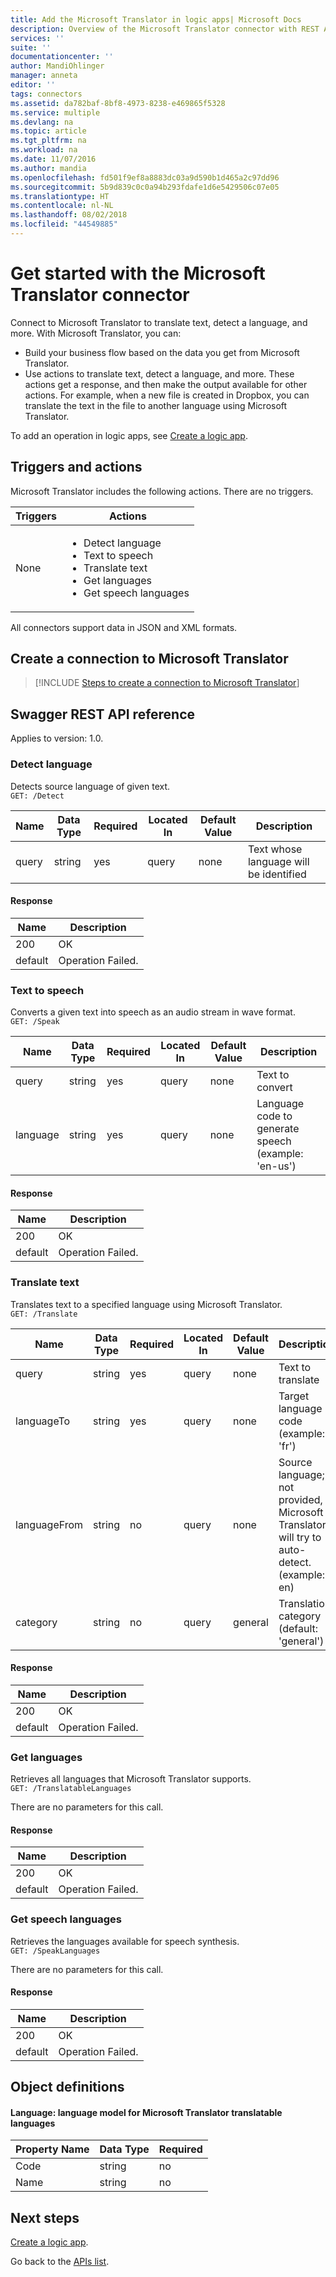 ```yaml
---
title: Add the Microsoft Translator in logic apps| Microsoft Docs
description: Overview of the Microsoft Translator connector with REST API parameters
services: ''
suite: ''
documentationcenter: ''
author: MandiOhlinger
manager: anneta
editor: ''
tags: connectors
ms.assetid: da782baf-8bf8-4973-8238-e469865f5328
ms.service: multiple
ms.devlang: na
ms.topic: article
ms.tgt_pltfrm: na
ms.workload: na
ms.date: 11/07/2016
ms.author: mandia
ms.openlocfilehash: fd501f9ef8a8883dc03a9d590b1d465a2c97dd96
ms.sourcegitcommit: 5b9d839c0c0a94b293fdafe1d6e5429506c07e05
ms.translationtype: HT
ms.contentlocale: nl-NL
ms.lasthandoff: 08/02/2018
ms.locfileid: "44549885"
---
```

# <a name="get-started-with-the-microsoft-translator-connector"></a>Get started with the Microsoft Translator connector
Connect to Microsoft Translator to translate text, detect a language, and more. With Microsoft Translator, you can: 

* Build your business flow based on the data you get from Microsoft Translator. 
* Use actions to translate text, detect a language, and more. These actions get a response, and then make the output available for other actions. For example, when a new file is created in Dropbox, you can translate the text in the file to another language using Microsoft Translator.

To add an operation in logic apps, see [Create a logic app](../logic-apps/logic-apps-create-a-logic-app.md).

## <a name="triggers-and-actions"></a>Triggers and actions
Microsoft Translator includes the following actions. There are no triggers.

| Triggers | Actions |
| --- | --- |
| None |<ul><li>Detect language</li><li>Text to speech</li><li>Translate text</li><li>Get languages</li><li>Get speech languages</li></ul> |

All connectors support data in JSON and XML formats.

## <a name="create-a-connection-to-microsoft-translator"></a>Create a connection to Microsoft Translator
> [!INCLUDE [Steps to create a connection to Microsoft Translator](../../includes/connectors-create-api-microsofttranslator.md)]
> 
> 

## <a name="swagger-rest-api-reference"></a>Swagger REST API reference
Applies to version: 1.0.

### <a name="detect-language"></a>Detect language
Detects source language of given text.  
```GET: /Detect```

| Name | Data Type | Required | Located In | Default Value | Description |
| --- | --- | --- | --- | --- | --- |
| query |string |yes |query |none |Text whose language will be identified |

#### <a name="response"></a>Response
| Name | Description |
| --- | --- |
| 200 |OK |
| default |Operation Failed. |

### <a name="text-to-speech"></a>Text to speech
Converts a given text into speech as an audio stream in wave format.  
```GET: /Speak```

| Name | Data Type | Required | Located In | Default Value | Description |
| --- | --- | --- | --- | --- | --- |
| query |string |yes |query |none |Text to convert |
| language |string |yes |query |none |Language code to generate speech (example: 'en-us') |

#### <a name="response"></a>Response
| Name | Description |
| --- | --- |
| 200 |OK |
| default |Operation Failed. |

### <a name="translate-text"></a>Translate text
Translates text to a specified language using Microsoft Translator.  
```GET: /Translate```

| Name | Data Type | Required | Located In | Default Value | Description |
| --- | --- | --- | --- | --- | --- |
| query |string |yes |query |none |Text to translate |
| languageTo |string |yes |query |none |Target language code (example: 'fr') |
| languageFrom |string |no |query |none |Source language; if not provided, Microsoft Translator will try to auto-detect. (example: en) |
| category |string |no |query |general |Translation category (default: 'general') |

#### <a name="response"></a>Response
| Name | Description |
| --- | --- |
| 200 |OK |
| default |Operation Failed. |

### <a name="get-languages"></a>Get languages
Retrieves all languages that Microsoft Translator supports.  
```GET: /TranslatableLanguages```

There are no parameters for this call. 

#### <a name="response"></a>Response
| Name | Description |
| --- | --- |
| 200 |OK |
| default |Operation Failed. |

### <a name="get-speech-languages"></a>Get speech languages
Retrieves the languages available for speech synthesis.  
```GET: /SpeakLanguages``` 

There are no parameters for this call.

#### <a name="response"></a>Response
| Name | Description |
| --- | --- |
| 200 |OK |
| default |Operation Failed. |

## <a name="object-definitions"></a>Object definitions
#### <a name="language-language-model-for-microsoft-translator-translatable-languages"></a>Language: language model for Microsoft Translator translatable languages
| Property Name | Data Type | Required |
| --- | --- | --- |
| Code |string |no |
| Name |string |no |

## <a name="next-steps"></a>Next steps
[Create a logic app](../logic-apps/logic-apps-create-a-logic-app.md).

Go back to the [APIs list](apis-list.md).

<!--References-->
[5]: https://datamarket.azure.com/developer/applications/
[6]: https://docstestmedia1.blob.core.windows.net/azure-media/articles/connectors/media/connectors-create-api-microsofttranslator/register-your-application.png

